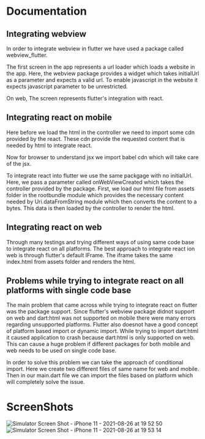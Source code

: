 # Documentation

## Integrating webview

In order to integrate webview in flutter we have used a package called webview_flutter.

The first screen in the app represents a url loader which loads a website in the app. Here, the webview package provides a widget which takes initialUrl as a parameter and expects a valid url. To enable javascript in the website it expects javascript parameter to be unrestricted.

On web, The screen represents flutter's integration with react.

## Integrating react on mobile
Here before we load the html in the controller we need to import some cdn provided by the react.
These cdn provide the requested content that is needed by html to integrate react.

Now for browser to understand jsx we import babel cdn which will take care of the jsx.

To integrate react into flutter we use the same packgage with no initialUrl. Here, we pass a parameter called onWebViewCreated which takes the controller provided by the package. First, we load our html file from assets folder in the rootbundle module which provides the necessary content needed by Uri.dataFromString module which then converts the content to a bytes.
This data is then loaded by the controller to render the html.

## Integrating react on web
Through many testings and trying different ways of using same code base to integrate react on all platforms. The best approach to integrate react ion web is through flutter's default IFrame. The iframe takes the same index.html from assets folder and renders the html.

## Problems while trying to integrate react on all platforms with single code base
The main problem that came across while trying to integrate react on flutter was the package support. Since flutter's webview package didnot support on web
and dart:html was not supported on mobile there were many errors regarding unsupported platforms.
Flutter also doesnot have a good concept of platform based import or dynamic import.
While trying to import dart:html it caused application to crash because dart:html is only supported on web. This can cause a huge problem if different packages for both mobile and web needs to be used on single code base.

In order to solve this problem we can take the approach of conditional import. Here we create two different files of same name for web and mobile. Then in our main.dart file we can import the files based on platform which will completely solve the issue.

# ScreenShots
![Simulator Screen Shot - iPhone 11 - 2021-08-26 at 19 52 50](https://user-images.githubusercontent.com/40027788/130977820-bdc5aebe-bab7-4d3d-957e-8cc2a3c061a5.png)
![Simulator Screen Shot - iPhone 11 - 2021-08-26 at 19 53 14](https://user-images.githubusercontent.com/40027788/130977849-40415323-5a1f-4743-8e95-740850f37644.png)
